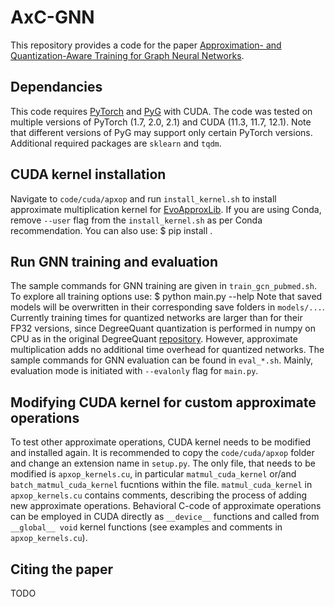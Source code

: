 # AxC-GNN
This repository provides a code for the paper [Approximation- and Quantization-Aware Training for Graph Neural Networks](https://www.researchgate.net/publication/373697376_Approximation-Aware_and_Quantization-Aware_Training_for_Graph_Neural_Networks).

## Dependancies
This code requires [PyTorch](https://pytorch.org/) and [PyG](https://pyg.org/) with CUDA. The code was tested on multiple versions of PyTorch (1.7, 2.0, 2.1) and CUDA (11.3, 11.7, 12.1). Note that different versions of PyG may support only certain PyTorch versions. Additional required packages are `sklearn` and `tqdm`.

## CUDA kernel installation
Navigate to `code/cuda/apxop` and run `install_kernel.sh` to install approximate multiplication kernel for [EvoApproxLib](https://ehw.fit.vutbr.cz/evoapproxlib/?folder=multiplers/8x8_signed). If you are using Conda, remove `--user` flag from the `install_kernel.sh` as per Conda recommendation. You can also use:
    $ pip install .

## Run GNN training and evaluation
The sample commands for GNN training are given in `train_gcn_pubmed.sh`. To explore all training options use:
    $ python main.py --help
Note that saved models will be overwritten in their corresponding save folders in `models/...`. Currently training times for quantized networks are larger than for their FP32 versions, since DegreeQuant quantization is performed in numpy on CPU as in the original DegreeQuant [repository](https://github.com/camlsys/degree-quant). However, approximate multiplication adds no additional time overhead for quantized networks.
The sample commands for GNN evaluation can be found in `eval_*.sh`. Mainly, evaluation mode is initiated with `--evalonly` flag for `main.py`.

## Modifying CUDA kernel for custom approximate operations
To test other approximate operations, CUDA kernel needs to be modified and installed again. It is recommended to copy the `code/cuda/apxop` folder and change an extension name in `setup.py`. The only file, that needs to be modified is `apxop_kernels.cu`, in particular `matmul_cuda_kernel` or/and `batch_matmul_cuda_kernel` fucntions within the file. `matmul_cuda_kernel` in `apxop_kernels.cu` contains comments, describing the process of adding new approximate operations. Behavioral C-code of approximate operations can be employed in CUDA directly as `__device__` functions and called from `__global__ void` kernel functions (see examples and comments in `apxop_kernels.cu`).

## Citing the paper
TODO